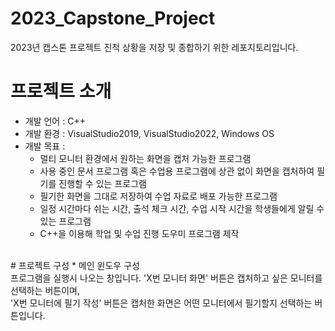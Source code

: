 # 2023_Capstone_Project
2023년 캡스톤 프로젝트 진척 상황을 저장 및 종합하기 위한 레포지토리입니다.
# 프로젝트 소개
* 개발 언어 : C++
* 개발 환경 : VisualStudio2019, VisualStudio2022, Windows OS
* 개발 목표 :
  * 멀티 모니터 환경에서 원하는 화면을 캡처 가능한 프로그램
  * 사용 중인 문서 프로그램 혹은 수업용 프로그램에 상관 없이 화면을 캡처하여 필기를 진행할 수 있는 프로그램
  * 필기한 화면을 그대로 저장하여 수업 자료로 배포 가능한 프로그램
  * 일정 시간마다 쉬는 시간, 출석 체크 시간, 수업 시작 시간을 학생들에게 알릴 수 있는 프로그램
  * C++을 이용해 학업 및 수업 진행 도우미 프로그램 제작
<br/>
# 프로젝트 구성
* 메인 윈도우 구성
  <br/> 프로그램을 실행시 나오는 창입니다. 'X번 모니터 화면' 버튼은 캡처하고 싶은 모니터를 선택하는 버튼이며, <br/>'X번 모니터에 필기 작성' 버튼은 캡처한 화면은 어떤 모니터에서 필기할지 선택하는 버튼입니다.
